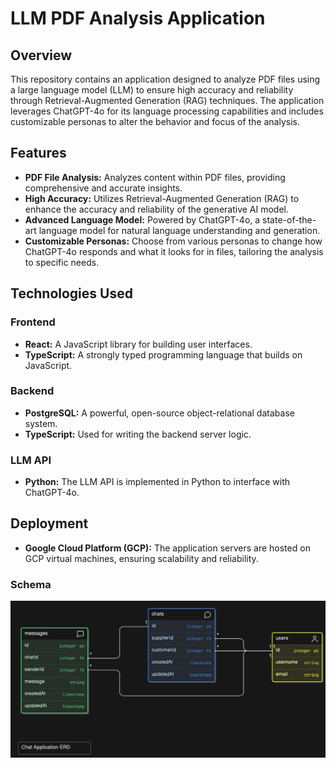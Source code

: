 # LLM PDF Analysis Application

## Overview

This repository contains an application designed to analyze PDF files using a large language model (LLM) to ensure high accuracy and reliability through Retrieval-Augmented Generation (RAG) techniques. The application leverages ChatGPT-4o for its language processing capabilities and includes customizable personas to alter the behavior and focus of the analysis.

## Features

- **PDF File Analysis:** Analyzes content within PDF files, providing comprehensive and accurate insights.
- **High Accuracy:** Utilizes Retrieval-Augmented Generation (RAG) to enhance the accuracy and reliability of the generative AI model.
- **Advanced Language Model:** Powered by ChatGPT-4o, a state-of-the-art language model for natural language understanding and generation.
- **Customizable Personas:** Choose from various personas to change how ChatGPT-4o responds and what it looks for in files, tailoring the analysis to specific needs.

## Technologies Used

### Frontend

- **React:** A JavaScript library for building user interfaces.
- **TypeScript:** A strongly typed programming language that builds on JavaScript.

### Backend

- **PostgreSQL:** A powerful, open-source object-relational database system.
- **TypeScript:** Used for writing the backend server logic.

### LLM API

- **Python:** The LLM API is implemented in Python to interface with ChatGPT-4o.

## Deployment

- **Google Cloud Platform (GCP):** The application servers are hosted on GCP virtual machines, ensuring scalability and reliability.

### Schema
![Schema](diagram-export-5-27-2024-3_37_57-PM.png)
